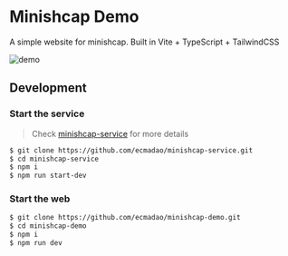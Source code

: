 # Minishcap Demo

A simple website for minishcap. Built in Vite + TypeScript + TailwindCSS

![demo](./public/screenshot.gif)

## Development

### Start the service

> Check [minishcap-service](https://github.com/ecmadao/minishcap-service) for more details

```bash
$ git clone https://github.com/ecmadao/minishcap-service.git
$ cd minishcap-service
$ npm i
$ npm run start-dev
```

### Start the web

```bash
$ git clone https://github.com/ecmadao/minishcap-demo.git
$ cd minishcap-demo
$ npm i
$ npm run dev
```